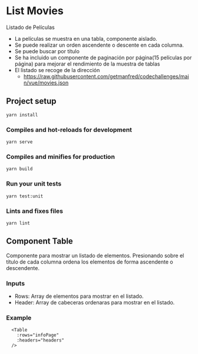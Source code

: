 # List Movies
Listado de Películas
  - La películas se muestra en una tabla, componente aislado.
  - Se puede realizar un orden ascendente o descente en cada columna.
  - Se puede buscar por título
  - Se ha incluido un componente de paginación por página(15 películas por página) para mejorar el rendimiento de la muestra de tablas
  - El listado se recoge de la dirección
    - https://raw.githubusercontent.com/getmanfred/codechallenges/main/vue/movies.json

## Project setup
```
yarn install
```

### Compiles and hot-reloads for development
```
yarn serve
```

### Compiles and minifies for production
```
yarn build
```

### Run your unit tests
```
yarn test:unit
```

### Lints and fixes files
```
yarn lint
```

## Component Table
Componente para mostrar un listado de elementos. 
Presionando sobre el título de cada columna ordena los elementos de forma ascendente o descendente.

### Inputs
- Rows: Array de elementos para mostrar en el listado.
- Header: Array de cabeceras ordenaras para mostrar en el listado.

### Example
```
  <Table
    :rows="infoPage"
    :headers="headers"
  />
```


